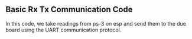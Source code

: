 ## Basic Rx Tx Communication Code 

In this code, we take readings from ps-3 on esp and send them to the due board using the UART communication protocol. 
